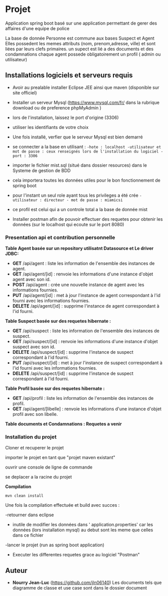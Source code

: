 # Projet

Application spring boot basé sur une application permettant de gerer des affaires d'une equipe de police

La base de donnée Personne est commune aux bases Suspect et Agent
Elles possedent les memes attributs (nom, prenom,adresse, ville) et sont liées par leurs clefs primaires.
un supect est lié a des documents et des condamnations
chaque agent possede obligatoirement un profil ( admin ou utilisateur)


## Installations logiciels et serveurs requis

- Avoir au prealable installer Eclipse JEE ainsi que maven (disponible sur site officiel)

- Installer un serveur Mysql (https://www.mysql.com/fr/ dans la rubrique download ou de preference phpMyAdmin )
- lors de l'installation, laissez le port d'origine (3306)
- utiliser les identifiants de votre choix
- Une fois installé, verfier que le serveur Mysql est bien demarré
- se connecter a la base en utilisant :
        ```
        -hote : localhost
        -utilisateur et mot de passe : ceux renseignés lors de l'installation du logiciel
        -port : 3306
        ```
- importer le fichier mist.sql (situé dans dossier resources) dans le Systeme de gestion de BDD
- cela importera toutes les données utiles pour le bon fonctionnement de spring boot
- pour l'instant un seul role ayant tous les privileges a été crée
        ```
        - utilisateur : directeur
        - mot de passe : miamicsi
        ```
- ce profil est celui qui a un controle total a la base de donnée mist

- Installer postman afin de pouvoir effectuer des requetes pour obtenir les données (sur le localhost qui ecoute sur le port 8080)


### Presentation api et contribution personnelle

**Table Agent basée sur un repository utilisatnt Datasource et Le driver JDBC:**

* **GET** /api/agent : liste les information de l'ensemble des instances de agent.
 * **GET** /api/agent/[id] : renvoie les informations d'une instance d'objet agent avec son id.
 * **POST** /api/agent : crée une nouvelle instance de agent avec les informations fournies.
 * **PUT** /api/agent/[id] : met à jour l'instance de agent correspondant à l'id fourni avec les informations fournies.
 * **DELETE** /api/agent/[id] : supprime l'instance de agent correspondant à l'id fourni.

 **Table Suspect basée sur des requetes hibernate :**

* **GET** /api/suspect : liste les information de l'ensemble des instances de suspect.
 * **GET** /api/suspect/[id] : renvoie les informations d'une instance d'objet suspect avec son id.
 * **DELETE** /api/suspect/[id] : supprime l'instance de suspect correspondant à l'id fourni.
 * **PUT** /api/suspect/[id] : met à jour l'instance de suspect correspondant à l'id fourni avec les informations fournies.
 * **DELETE** /api/suspect/[id] : supprime l'instance de suspect correspondant à l'id fourni.

**Table Profil basée sur des requetes hibernate :**
* **GET** /api/profil : liste les information de l'ensemble des instances de profil.
* **GET** /api/agent/[libelle] : renvoie les informations d'une instance d'objet profil avec son libelle.


 **Table documents et Condamnations : Requetes a venir**

### Installation du projet

Cloner et recuperer le projet

importer le projet en tant que "projet maven existant"

ouvrir une console de ligne de commande

se deplacer a la racine du projet

**Compilation**
```
mvn clean install
```

Une fois la compilation effectuée et build avec succes :

-retourner dans eclipse

- inutile de modifier les données dans ' application.properties' car les données  (lors installation mysql) au debut sont les meme que celles dans ce fichier

-lancer le projet (run as spring boot application)

- Executer les differentes requetes grace au logiciel "Postman"


## Auteur

* **Nourry Jean-Luc** 
(https://github.com/jln06140)
Les documents tels que diagramme de classe et use case sont dans le dossier document



